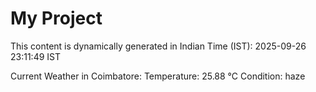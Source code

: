 # My Project

This content is dynamically generated in Indian Time (IST): 2025-09-26 23:11:49 IST


Current Weather in Coimbatore:
Temperature: 25.88 °C
Condition: haze
